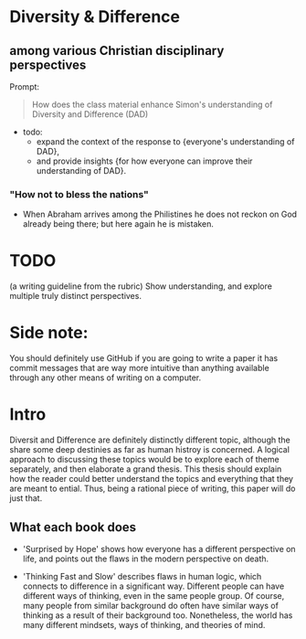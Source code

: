 
# Diversity & Difference
## among various Christian disciplinary perspectives

Prompt:
> How does the class material enhance Simon's understanding of Diversity and Difference (DAD)
* todo:
  * expand the context of the response to {everyone's understanding of DAD},
  * and provide insights {for how everyone can improve their understanding of DAD}.


### "How not to bless the nations"
* When Abraham arrives among the Philistines he does not reckon on God already being there; but here again he is mistaken.

# TODO
(a writing guideline from the rubric)
Show understanding, and explore multiple truly distinct perspectives.

# Side note:
You should definitely use GitHub if you are going to write a paper it has commit messages that are way more intuitive than anything available through any other means of writing on a computer.

# Intro
Diversit and Difference are definitely distinctly different topic, although the share some deep destinies as far as human histroy is concerned. A logical approach to discussing these topics would be to explore each of theme separately, and then elaborate a grand thesis. This thesis should explain how the reader could better understand the topics and everything that they are meant to ential. Thus, being a rational piece of writing, this paper will do just that.

## What each book does
* 'Surprised by Hope' shows how everyone has a different perspective on life, and points out the flaws in the modern perspective on death.

* 'Thinking Fast and Slow' describes flaws in human logic, which connects to difference in a significant way. Different people can have different ways of thinking, even in the same people group. Of course, many people from similar background do often have similar ways of thinking as a result of their background too. Nonetheless, the world has many different mindsets, ways of thinking, and theories of mind.



